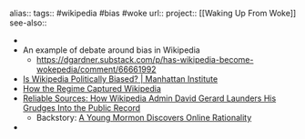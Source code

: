 alias::
tags:: #wikipedia #bias #woke 
url:: 
project:: [[Waking Up From Woke]] 
see-also::

-
- An example of debate around bias in Wikipedia
	- https://dgardner.substack.com/p/has-wikipedia-become-wokepedia/comment/66661992
- [Is Wikipedia Politically Biased? | Manhattan Institute](https://manhattan.institute/article/is-wikipedia-politically-biased)
- [How the Regime Captured Wikipedia](https://www.piratewires.com/p/how-the-regime-captured-wikipedia)
- [Reliable Sources: How Wikipedia Admin David Gerard Launders His Grudges Into the Public Record](https://www.tracingwoodgrains.com/p/reliable-sources-how-wikipedia-admin)
	- Backstory: [A Young Mormon Discovers Online Rationality](https://www.tracingwoodgrains.com/p/a-young-mormon-discovers-online-rationality?triedRedirect=true)
-